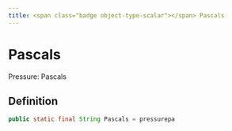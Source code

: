 ```yaml
---
title: <span class="badge object-type-scalar"></span> Pascals
---
```

# <span class="badge object-type-scalar"></span> Pascals

Pressure: Pascals

## Definition

```java
public static final String Pascals = pressurepa
```
